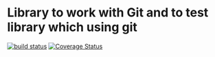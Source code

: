 # Library to work with Git and to test library which using git

[![build status](http://gitlab.office.ip.ru/util/git-fixture/badges/master/build.svg)](http://gitlab.office.ip.ru/util/git-fixture/commits/master)
[![Coverage Status](https://coveralls.io/repos/github/ptash/git/badge.svg?branch=master)](https://coveralls.io/github/ptash/git?branch=master)